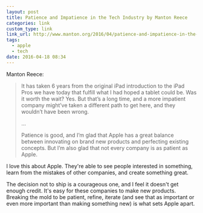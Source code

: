 ```yaml
---
layout: post
title: Patience and Impatience in the Tech Industry by Manton Reece
categories: link
custom_type: link
link_url: http://www.manton.org/2016/04/patience-and-impatience-in-the-tech-industry.html
tags:
  - apple
  - tech
date: 2016-04-18 08:34
---
```

Manton Reece:

> It has taken 6 years from the original iPad introduction to the iPad Pros we have today that fulfill what I had hoped a tablet could be. Was it worth the wait? Yes. But that’s a long time, and a more impatient company might’ve taken a different path to get here, and they wouldn’t have been wrong.
>
> …
>
> Patience is good, and I’m glad that Apple has a great balance between innovating on brand new products and perfecting existing concepts. But I’m also glad that not every company is as patient as Apple.

I love this about Apple. They're able to see people interested in something, learn from the mistakes of other companies, and create something great.

The decision not to ship is a courageous one, and I feel it doesn't get enough credit. It's easy for these companies to make new products. Breaking the mold to be patient, refine, iterate (and see that as important or even more important than making something new) is what sets Apple apart.

